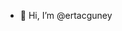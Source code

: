 - 👋 Hi, I’m @ertacguney
<!---
- 👀 I’m interested in ...
- 🌱 I’m currently learning ...
- 💞️ I’m looking to collaborate on ...
- 📫 How to reach me ...
--->

<!---
ertacguney/ertacguney is a ✨ special ✨ repository because its `README.md` (this file) appears on your GitHub profile.
You can click the Preview link to take a look at your changes.
--->
